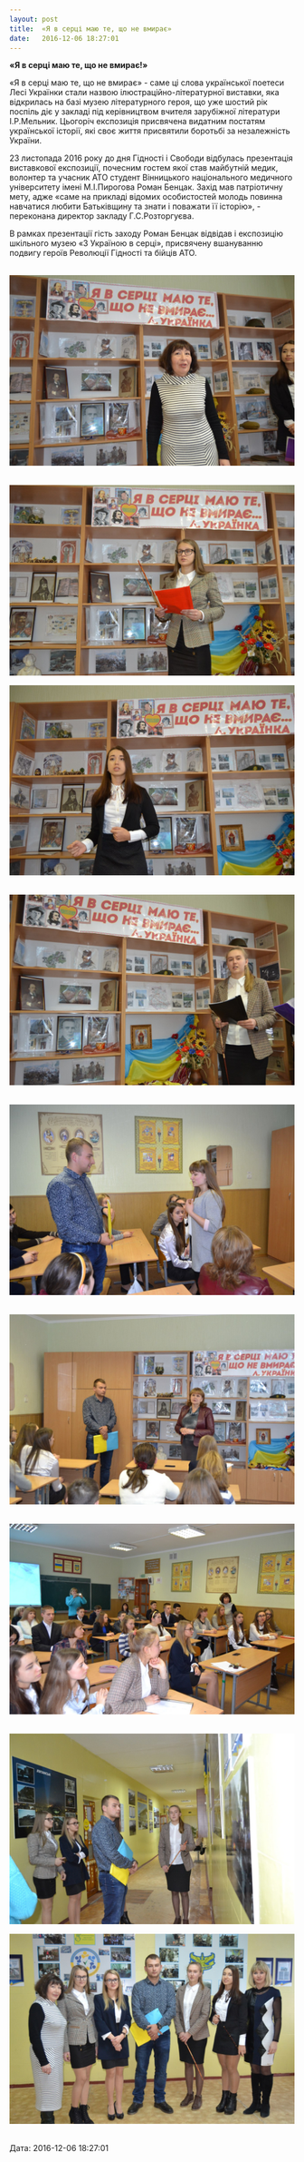 ```yaml
---
layout: post
title:  «Я в серці маю те, що не вмирає»
date:   2016-12-06 18:27:01
---
```

**«Я в серці маю те, що не вмирає!»**

«Я в серці маю те, що не вмирає» - саме ці слова української поетеси Лесі Українки стали назвою ілюстраційно-літературної виставки, яка відкрилась на базі музею літературного героя, що уже шостий рік поспіль діє у закладі під керівництвом вчителя зарубіжної літератури І.Р.Мельник. Цьогоріч експозиція присвячена видатним постатям української історії, які своє життя присвятили боротьбі за незалежність України. 

23 листопада 2016 року до дня Гідності і Свободи відбулась презентація виставкової експозиції, почесним гостем якої став майбутній медик, волонтер та учасник АТО студент Вінницького національного медичного університету імені М.І.Пирогова Роман Бенцак. Захід мав патріотичну мету, адже «саме на прикладі відомих особистостей молодь повинна навчатися любити Батьківщину та знати і поважати її історію», - переконана директор закладу Г.С.Розторгуєва. 

В рамках презентації гість заходу Роман Бенцак відвідав і експозицію шкільного музею «З Україною в серці», присвячену вшануванню подвигу героїв Революції Гідності та бійців АТО. 

 ![](/assets/tiger-1480435770.jpg)

 ![](/assets/tiger-1480435795.jpg)

![](/assets/tiger-1480435828.jpg)

 ![](/assets/tiger-1480435852.jpg)

 ![](/assets/tiger-1480435875.jpg)

 ![](/assets/tiger-1480435900.jpg)

 ![](/assets/tiger-1480435924.jpg)

 ![](/assets/tiger-1480435947.jpg)

![](/assets/tiger-1480435973.jpg) 

  
Дата: 2016-12-06 18:27:01